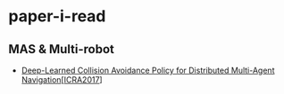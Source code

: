 # paper-i-read

## MAS & Multi-robot

- [Deep-Learned Collision Avoidance Policy for Distributed Multi-Agent Navigation](https://github.com/ShawnLue/paper-i-read/blob/master/Deep-ORCA.md)[[ICRA2017](http://ieeexplore.ieee.org/document/7812634/)]

